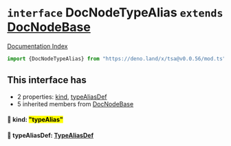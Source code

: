 # `interface` DocNodeTypeAlias `extends` [DocNodeBase](../private.interface.DocNodeBase/README.md)

[Documentation Index](../README.md)

```ts
import {DocNodeTypeAlias} from "https://deno.land/x/tsa@v0.0.56/mod.ts"
```

## This interface has

- 2 properties:
[kind](#-kind-typealias),
[typeAliasDef](#-typealiasdef-typealiasdef)
- 5 inherited members from [DocNodeBase](../private.interface.DocNodeBase/README.md)


#### 📄 kind: <mark>"typeAlias"</mark>



#### 📄 typeAliasDef: [TypeAliasDef](../interface.TypeAliasDef/README.md)




